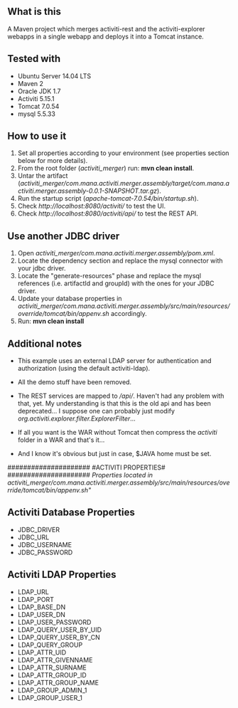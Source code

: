 What is this
---
A Maven project which merges activiti-rest and the activiti-explorer webapps in a single webapp and deploys it into a Tomcat instance.

Tested with
---
* Ubuntu Server 14.04 LTS
* Maven 2
* Oracle JDK 1.7
* Activiti 5.15.1
* Tomcat 7.0.54
* mysql 5.5.33

How to use it
---
1. Set all properties according to your environment (see properties section below for more details).
2. From the root folder (*activiti_merger*) run: **mvn clean install**.
3. Untar the artifact (*activiti_merger/com.mana.activiti.merger.assembly/target/com.mana.activiti.merger.assembly-0.0.1-SNAPSHOT.tar.gz*).
4. Run the startup script (*apache-tomcat-7.0.54/bin/startup.sh*).
5. Check *http://localhost:8080/activiti/* to test the UI.
6. Check *http://localhost:8080/activiti/api/* to test the REST API.

Use another JDBC driver
---
1. Open *activiti_merger/com.mana.activiti.merger.assembly/pom.xml*.
2. Locate the dependency section and replace the mysql connector with your jdbc driver.
3. Locate the "generate-resources" phase and replace the mysql references (i.e. artifactId and groupId) with the ones for your JDBC driver.
4. Update your database properties in *activiti_merger/com.mana.activiti.merger.assembly/src/main/resources/override/tomcat/bin/appenv.sh* accordingly.
5. Run: **mvn clean install**

Additional notes
---
* This example uses an external LDAP server for authentication and authorization (using the default activiti-ldap).
  
* All the demo stuff have been removed.
  
* The REST services are mapped to */api/*. Haven't had any problem with that, yet. My understanding is that this is the old api and has been deprecated... I suppose one can probably just modify *org.activiti.explorer.filter.ExplorerFilter*...
  
* If all you want is the WAR without Tomcat then compress the *activiti* folder in a WAR and that's it...
  
* And I know it's obvious but just in case, $JAVA home must be set.

#####################
#ACTIVITI PROPERTIES#
#####################
*Properties located in activiti_merger/com.mana.activiti.merger.assembly/src/main/resources/override/tomcat/bin/appenv.sh"*
  
Activiti Database Properties 
---
- JDBC_DRIVER
- JDBC_URL
- JDBC_USERNAME
- JDBC_PASSWORD
  
Activiti LDAP Properties
---
- LDAP_URL
- LDAP_PORT
- LDAP_BASE_DN
- LDAP_USER_DN
- LDAP_USER_PASSWORD
- LDAP_QUERY_USER_BY_UID
- LDAP_QUERY_USER_BY_CN
- LDAP_QUERY_GROUP
- LDAP_ATTR_UID
- LDAP_ATTR_GIVENNAME
- LDAP_ATTR_SURNAME
- LDAP_ATTR_GROUP_ID
- LDAP_ATTR_GROUP_NAME
- LDAP_GROUP_ADMIN_1
- LDAP_GROUP_USER_1
